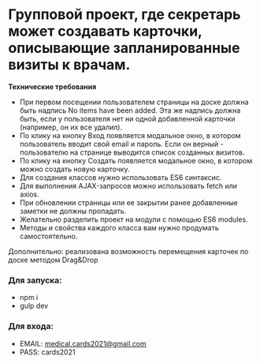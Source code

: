 # Групповой проект, где секретарь может создавать карточки, описывающие запланированные визиты к врачам.

**Технические требования**

- При первом посещении пользователем страницы на доске должна быть надпись No items have been added. Эта же надпись должна быть, если у пользователя нет ни
  одной добавленной карточки (например, он их все удалил).
- По клику на кнопку Вход появляется модальное окно, в котором пользователь вводит свой email и пароль. Если он верный - пользователю на странице выводится
  список созданных визитов.
- По клику на кнопку Создать появляется модальное окно, в котором можно создать новую карточку.
- Для создания классов нужно использовать ES6 синтаксис.
- Для выполнения AJAX-запросов можно использовать fetch или axios.
- При обновлении страницы или ее закрытии ранее добавленные заметки не должны пропадать.
- Желательно разделить проект на модули с помощью ES6 modules.
- Методы и свойства каждого класса вам нужно продумать самостоятельно.

Дополнительно: реализована возможность перемещения карточек по доске методом Drag&Drop

### Для запуска:

- npm i
- gulp dev

### Для входа:

- EMAIL: medical.cards2021@gmail.com
- PASS: cards2021

